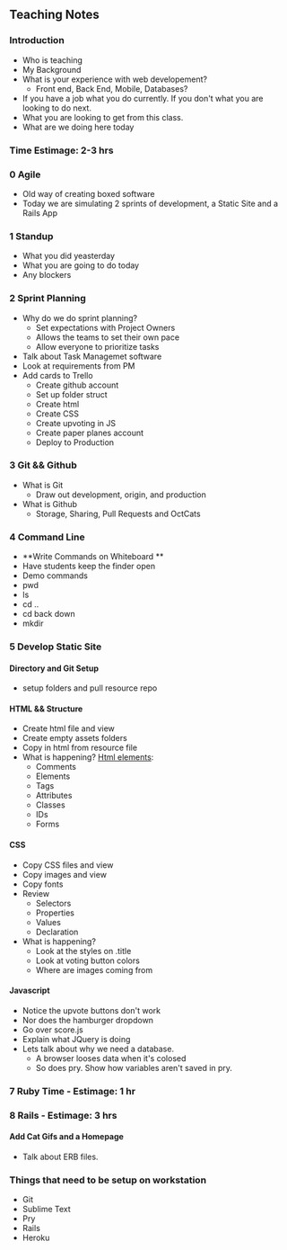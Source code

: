 ## Teaching Notes
### Introduction
* Who is teaching
* My Background
* What is your experience with web developement? 
	* Front end, Back End, Mobile, Databases?
* If you have a job what you do currently. If you don't what you are looking to do next. 
* What you are looking to get from this class.
* What are we doing here today

### Time Estimage: 2-3 hrs
### 0 Agile
* Old way of creating boxed software
* Today we are simulating 2 sprints of development, a Static Site and a Rails App

### 1 Standup

* What you did yeasterday
* What you are going to do today
* Any blockers

### 2 Sprint Planning
* Why do we do sprint planning?
	* Set expectations with Project Owners
	* Allows the teams to set their own pace
	* Allow everyone to prioritize tasks
* Talk about Task Managemet software
* Look at requirements from PM
* Add cards to Trello
	* Create github account
	* Set up folder struct
	* Create html
	* Create CSS
	* Create upvoting in JS
	* Create paper planes account
	* Deploy to Production
	
### 3 Git && Github
* What is Git
	*	Draw out development, origin, and production
* What is Github
	* Storage, Sharing, Pull Requests and OctCats

### 4 Command Line
* **Write Commands on Whiteboard **
* Have students keep the finder open
* Demo commands
* pwd
* ls
* cd ..
* cd back down
* mkdir


### 5 Develop Static Site
#### Directory and Git Setup
* setup folders and pull resource repo

#### HTML && Structure
* Create html file and view
* Create empty assets folders
* Copy in html from resource file
* What is happening? [Html elements](http://www.turnwall.com/articles/all-about-relative-absolute-links/):
	* Comments
	* Elements
	* Tags
	* Attributes
	* Classes 
	* IDs
	* Forms
	
#### CSS
* Copy CSS files and view
* Copy images and view 
* Copy fonts
* Review 
	* Selectors
	* Properties
	* Values
	* Declaration
* What is happening?	
	* Look at the styles on .title
	* Look at voting button colors
	* Where are images coming from	

#### Javascript 
* Notice the upvote buttons don't work
* Nor does the hamburger dropdown
* Go over score.js
* Explain what JQuery is doing
* Lets talk about why we need a database. 
	* A browser looses data when it's colosed
	* So does pry. Show how variables aren't saved in pry.


### 7 Ruby Time - Estimage: 1 hr


### 8 Rails - Estimage: 3 hrs
#### Add Cat Gifs and a Homepage
* Talk about ERB files.






### Things that need to be setup on workstation
* Git
* Sublime Text
* Pry
* Rails
* Heroku

